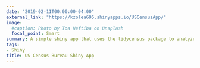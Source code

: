 ```yaml
---
date: "2019-02-11T00:00:00-04:00"
external_link: "https://kzolea695.shinyapps.io/USCensusApp/"
image:
  #caption: Photo by Toa Heftiba on Unsplash
  focal_point: Smart
summary: A simple shiny app that uses the tidycensus package to analyze some census data from the [US Census Bureau API](https://www.census.gov/data.html)
tags:
- Shiny
title: US Census Bureau Shiny App
---
```

  